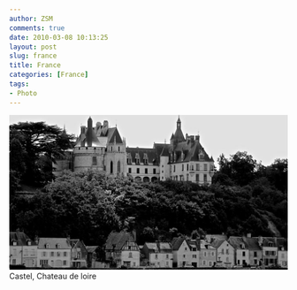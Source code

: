 ```yaml
---
author: ZSM
comments: true
date: 2010-03-08 10:13:25
layout: post
slug: france
title: France
categories: [France]
tags:
- Photo
---
```

![France](/public/thumb/france3.jpg)
Castel, Chateau de loire